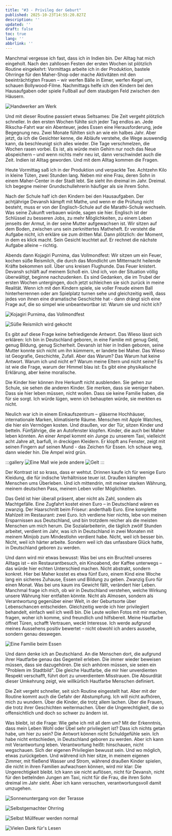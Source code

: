```yaml
---
title: "#3 - Privileg der Geburt"
published: 2025-10-23T14:55:20.827Z
description: ''
updated: ''
draft: false
toc: true
lang: ''
abbrlink: ''
---
```

Manchmal vergesse ich fast, dass ich in Indien bin. Der Alltag hat mich eingeholt. Nach den zahllosen Festen der ersten Wochen ist plötzlich Routine eingekehrt: Vormittags arbeite ich in der Produktion, bastele Ohrringe für den Maher-Shop oder mache Aktivitäten mit den beeinträchtigten Frauen – wir werfen Bälle in Eimer, werfen Kegel um, schauen Bollywood-Filme. Nachmittags helfe ich den Kindern bei den Hausaufgaben oder spiele Fußball auf dem staubigen Feld zwischen den Häusern. 

![Handwerker am Werk](../posts/_images/third-post/img-07.jpg)

Und mit dieser Routine passiert etwas Seltsames: Die Zeit vergeht plötzlich schneller. In den ersten Wochen fühlte sich jeder Tag endlos an. Jede Rikscha-Fahrt war ein Abenteuer, jedes Essen eine Herausforderung, jede Begegnung neu. Zwei Monate fühlten sich an wie ein halbes Jahr. Aber jetzt, da ich die Gesichter kenne, die Abläufe verstehe, die Wege auswendig kann, da beschleunigt sich alles wieder. Die Tage verschmelzen, die Wochen rasen vorbei. Es ist, als würde mein Gehirn nur noch das Neue abspeichern – und wenn nichts mehr neu ist, dann verschwindet auch die Zeit. Indien ist Alltag geworden. Und mit dem Alltag kommen die Fragen.

Heute Vormittag saß ich in der Produktion und verpackte Tee. Achtzehn Kilo in kleine Tüten, zwei Stunden lang. Neben mir eine Frau, deren Sohn in einem Maher-Center in der Stadt lebt. Sie sieht ihn dreimal im Jahr. Dreimal. Ich begegne meiner Grundschullehrerin häufiger als sie ihrem Sohn.

Nach der Schule half ich den Kindern bei den Hausaufgaben. Der achtjährige Devansh kämpft mit Mathe, und wenn er die Prüfung nicht besteht, muss er von der Englisch-Schule auf die Marathi-Schule wechseln. Was seine Zukunft verbauen würde, sagen sie hier. Englisch ist der Schlüssel zu besseren Jobs, zu mehr Möglichkeiten, zu einem Leben jenseits der Armut, in der seine Mutter aufgewachsen ist. Wir sitzen auf dem Boden, zwischen uns sein zerknittertes Matheheft. Er versteht die Aufgabe nicht, ich erkläre sie zum dritten Mal. Dann plötzlich: der Moment, in dem es klick macht. Sein Gesicht leuchtet auf. Er rechnet die nächste Aufgabe alleine – richtig.

Abends dann Kojagiri Purnima, das Vollmondfest: Wir sitzen um ein Feuer, kochen süße Reismilch, die durch das Mondlicht um Mitternacht heilende Kräfte bekommen soll. Über uns kreisen Flughunde. Das Feuer knistert. Devansh schläft auf meinem Schoß ein. Und ich, von der Situation völlig überwältigt, beginne nachzudenken.
Es sind Gedanken, die im Trubel der ersten Wochen untergingen, doch jetzt schleichen sie sich zurück in meine Realität. Wenn ich mit den Kindern spiele, sie voller Freude einem Ball hinterherrennen oder am Spielplatz turnen sehe und gleichzeitig weiß, dass jedes von ihnen eine dramatische Geschichte hat - dann drängt sich eine Frage auf, die so simpel wie unbeantwortbar ist: Warum sie und nicht ich?

![Kojagiri Purnima, das Vollmondfest](../posts/_images/third-post/img-02.jpg)

![Süße Reismilch wird gekocht](../posts/_images/third-post/img-10.png)


Es gibt auf diese Frage keine befriedigende Antwort. Das Wieso lässt sich erklären: Ich bin in Deutschland geboren, in eine Familie mit genug Geld, genug Bildung, genug Sicherheit. Devansh ist hier in Indien geboren, seine Mutter konnte sich nicht um ihn kümmern, er landete bei Maher. Das Wieso ist Geografie, Geschichte, Zufall. Aber das Warum? Das Warum hat keine Antwort. Warum ich und nicht er? Warum meine Eltern und nicht seine? Es ist wie die Frage, warum der Himmel blau ist: Es gibt eine physikalische Erklärung, aber keine moralische.

Die Kinder hier können ihre Herkunft nicht ausblenden. Sie gehen zur Schule, sie sehen die anderen Kinder. Sie merken, dass sie weniger haben. Dass sie hier leben müssen, nicht wollen. Dass sie keine Familie haben, die für sie sorgt. Ich würde lügen, wenn ich behaupten würde, sie merkten es nicht.

Neulich war ich in einem Einkaufszentrum – gläserne Hochhäuser, internationale Marken, klimatisierte Räume. Menschen mit Apple Watches, die hier ein Vermögen kosten. Und draußen, vor der Tür, sitzen Kinder und betteln. Fünfjährige, die an Autofenster klopfen. Kinder, die auch bei Maher leben könnten. An einer Ampel kommt ein Junge zu unserem Taxi, vielleicht acht Jahre alt, barfuß, in dreckigen Kleidern. Er klopft ans Fenster, zeigt mit seinen Fingern auf seinen Mund - das Zeichen für Essen. Ich schaue weg, dann wieder hin. Die Ampel wird grün.

:::gallery
![Eine Mall wie jede andere](../posts/_images/third-post/img-08.jpg)
![Gelt](../posts/_images/third-post/img-04.jpg)
:::

Der Kontrast ist so krass, dass er wehtut. Drinnen kaufe ich für wenige Euro Kleidung, die für indische Verhältnisse teuer ist. Draußen kämpfen Menschen ums Überleben. Und ich mittendrin, mit meiner starken Währung, meinem deutschen Pass, meinem Leben voller Möglichkeiten.

Das Geld ist hier überall präsent, aber nicht als Zahl, sondern als Machtgefälle. Eine Zugfahrt kostet einen Euro – in Deutschland wären es zwanzig. Der Haarschnitt beim Friseur: anderthalb Euro. Eine komplette Mahlzeit im Restaurant: zwei Euro. Ich verdiene hier nichts, lebe von meinen Ersparnissen aus Deutschland, und bin trotzdem reicher als die meisten Menschen um mich herum. Die Sozialarbeiterin, die täglich zwölf Stunden arbeitet, verdient im Jahr, was ich in Deutschland in zwei Monaten mit meinem Minijob zum Mindestlohn verdient habe. Nicht, weil ich besser bin. Nicht, weil ich härter arbeite. Sondern weil ich das unfassbare Glück hatte, in Deutschland geboren zu werden.

Und dann wird mir etwas bewusst: Was bei uns ein Bruchteil unseres Alltags ist – ein Restaurantbesuch, ein Kinoabend, der Kaffee unterwegs – das würde hier echten Unterschied machen. Nicht abstrakt, sondern konkret. Hier bei Maher kostet es etwa fünf Euro, einem Kind eine Woche lang ein sicheres Zuhause, Essen und Bildung zu geben. Zwanzig Euro für einen Monat. Was bei uns kaum ins Gewicht fällt, verändert hier Leben. Manchmal frage ich mich, ob wir in Deutschland verstehen, welche Wirkung unsere Währung hier entfalten könnte. Nicht als Almosen, sondern als Verantwortung gegenüber einer Welt, in der Geburtsorte über Lebenschancen entscheiden.
Gleichzeitig werde ich hier privilegiert behandelt, einfach weil ich weiß bin. Die Leute wollen Fotos mit mir machen, fragen, woher ich komme, sind freundlich und hilfsbereit. Meine Hautfarbe öffnet Türen, schafft Vertrauen, weckt Interesse. Ich werde aufgrund meines Aussehens positiv bewertet – nicht obwohl ich anders aussehe, sondern genau deswegen. 

![Eine Familie beim Essen](../posts/_images/third-post/img-05.jpg)

Und dann denke ich an Deutschland. An die Menschen dort, die aufgrund ihrer Hautfarbe genau das Gegenteil erleben. Die immer wieder beweisen müssen, dass sie dazugehören. Die sich anhören müssen, sie seien ein "Problem im Stadtbild". Die gleiche Hautfarbe, die mir hier unverdienten Respekt verschafft, führt dort zu unverdientem Misstrauen. Die Absurdität dieser Umkehrung zeigt, wie willkürlich Hautfarbe Menschen definiert.

Die Zeit vergeht schneller, seit sich Routine eingestellt hat. Aber mit der Routine kommt auch die Gefahr der Abstumpfung. Ich will nicht aufhören, mich zu wundern. Über die Kinder, die trotz allem lachen. Über die Frauen, die trotz ihrer Geschichten weitermachen. Über die Ungerechtigkeit, die so offensichtlich und doch so schwer zu ändern ist.

Was bleibt, ist die Frage: Wie gehe ich mit all dem um? Mit der Erkenntnis, dass mein Leben Wohl oder Übel sehr privilegiert ist? Dass ich nichts getan habe, um hier zu sein? Die Antwort können nicht Schuldgefühle sein. Ich habe nicht entschieden, in Deutschland geboren zu werden. Aber ich kann mit Verantwortung leben. Verantwortung heißt: hinschauen, nicht wegschauen. Sich der eigenen Privilegien bewusst sein. Und wo möglich, etwas zurückgeben.
Und während ich hier sitze, in meinem eigenen Zimmer, mit fließend Wasser und Strom, während draußen Kinder spielen, die nicht in ihren Familien aufwachsen können, wird mir klar: Die Ungerechtigkeit bleibt. Ich kann sie nicht auflösen, nicht für Devansh, nicht für den bettelnden Jungen am Taxi, nicht für die Frau, die ihren Sohn dreimal im Jahr sieht. Aber ich kann versuchen, verantwortungsvoll damit umzugehen.

![Sonnenuntergang von der Terasse](../posts/_images/third-post/img-06.jpg)

![Selbstgemachter Ohrring](../posts/_images/third-post/img-09.jpg)

![Selbst Müllfeuer werden normal](../posts/_images/third-post/img-01.jpg)

![Vielen Dank für's Lesen](../posts/_images/third-post/img-03.jpg)



